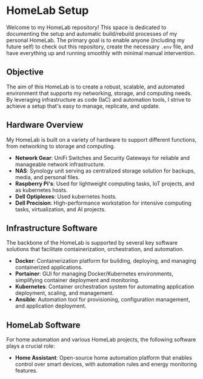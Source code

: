 # HomeLab Setup

Welcome to my HomeLab repository! This space is dedicated to documenting the setup and automatic build/rebuild processes of my personal HomeLab. The primary goal is to enable anyone (including my future self) to check out this repository, create the necessary `.env` file, and have everything up and running smoothly with minimal manual intervention.

## Objective

The aim of this HomeLab is to create a robust, scalable, and automated environment that supports my networking, storage, and computing needs. By leveraging infrastructure as code (IaC) and automation tools, I strive to achieve a setup that's easy to manage, replicate, and update.

## Hardware Overview

My HomeLab is built on a variety of hardware to support different functions, from networking to storage and computing.

- **Network Gear**: UniFi Switches and Security Gateways for reliable and manageable network infrastructure.
- **NAS**: Synology unit serving as centralized storage solution for backups, media, and personal files.
- **Raspberry Pi's**: Used for lightweight computing tasks, IoT projects, and as kubernetes hosts.
- **Dell Optiplexes**: Used kubernetes hosts.
- **Dell Precision**: High-performance workstation for intensive computing tasks, virtualization, and AI projects.

## Infrastructure Software

The backbone of the HomeLab is supported by several key software solutions that facilitate containerization, orchestration, and automation.

- **Docker**: Containerization platform for building, deploying, and managing containerized applications.
- **Portainer**: GUI for managing Docker/Kubernetes environments, simplifying container deployment and monitoring.
- **Kubernetes**: Container orchestration system for automating application deployment, scaling, and management.
- **Ansible**: Automation tool for provisioning, configuration management, and application deployment.

## HomeLab Software

For home automation and various HomeLab projects, the following software plays a crucial role:

- **Home Assistant**: Open-source home automation platform that enables control over smart devices, with automation rules and energy monitoring features.
